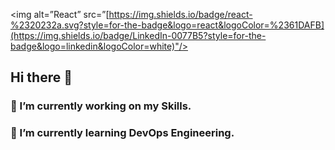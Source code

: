 <img alt=”React” src=”[https://img.shields.io/badge/react-%2320232a.svg?style=for-the-badge&logo=react&logoColor=%2361DAFB](https://img.shields.io/badge/LinkedIn-0077B5?style=for-the-badge&logo=linkedin&logoColor=white)"/>

## Hi there 👋
### 🔭 I’m currently working on my Skills.
### 🌱 I’m currently learning DevOps Engineering.

<!--
**AbhishekGoswam1/AbhishekGoswam1** is a ✨ _special_ ✨ repository because its `README.md` (this file) appears on your GitHub profile.

Here are some ideas to get you started:

- 🌱 I’m currently learning DevOps Engeneering.
- 🔭 I’m currently working on my Skills.
- 👯 I’m looking to collaborate on ...
- 🤔 I’m looking for help with ...
- 💬 Ask me about ...
- 📫 How to reach me: ...
- 😄 Pronouns: ...
- ⚡ Fun fact: ...
-->
